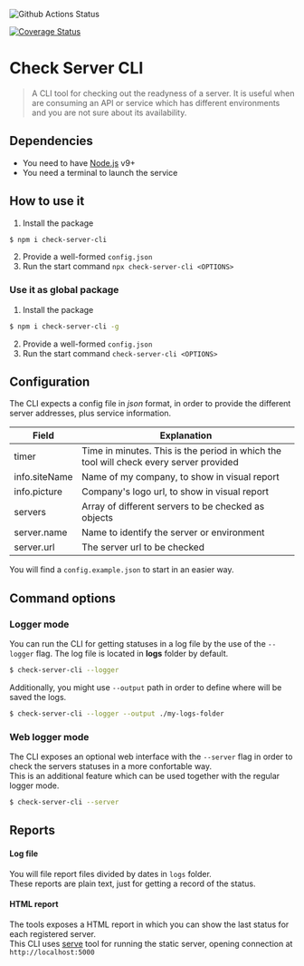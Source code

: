 ![Github Actions Status](https://github.com/goncedillo/check-server-cli/workflows/CheckServerCLI-workflow/badge.svg)

[![Coverage Status](https://coveralls.io/repos/github/goncedillo/check-server-cli/badge.svg?branch=master)](https://coveralls.io/github/goncedillo/check-server-cli?branch=master)

# Check Server CLI

> A CLI tool for checking out the readyness of a server. It is useful when are consuming an API or service which has different environments and you are not sure about its availability.

## Dependencies

- You need to have [Node.js](https://nodejs.org/) v9+
- You need a terminal to launch the service

## How to use it

1. Install the package
```bash
$ npm i check-server-cli
```
2. Provide a well-formed `config.json`
3. Run the start command `npx check-server-cli <OPTIONS>`

### Use it as global package

1. Install the package
```bash
$ npm i check-server-cli -g
```
2. Provide a well-formed `config.json`
3. Run the start command `check-server-cli <OPTIONS>`

## Configuration

The CLI expects a config file in *json* format, in order to provide the different server addresses, plus service information.

| Field | Explanation |
| ------ |------------|
| timer | Time in minutes. This is the period in which the tool will check every server provided |
| info.siteName | Name of my company, to show in visual report |
| info.picture | Company's logo url, to show in visual report |
| servers | Array of different servers to be checked as objects |
| server.name | Name to identify the server or environment |
| server.url | The server url to be checked |

You will find a `config.example.json` to start in an easier way.

## Command options

### Logger mode

You can run the CLI for getting statuses in a log file by the use of the `--logger` flag. The log file is located in **logs** folder by default.

```bash
$ check-server-cli --logger
```

Additionally, you might use `--output` path in order to define where will be saved the logs.

```bash
$ check-server-cli --logger --output ./my-logs-folder
```

### Web logger mode

The CLI exposes an optional web interface with the `--server` flag in order to check the servers statuses in a more confortable way.  
This is an additional feature which can be used together with the regular logger mode.

```bash
$ check-server-cli --server 
```

## Reports

#### Log file

You will file report files divided by dates in `logs` folder.  
These reports are plain text, just for getting a record of the status.

#### HTML report

The tools exposes a HTML report in which you can show the last status for each registered server.  
This CLI uses [serve](https://www.npmjs.com/package/serve) tool for running the static server, opening connection at `http://localhost:5000`